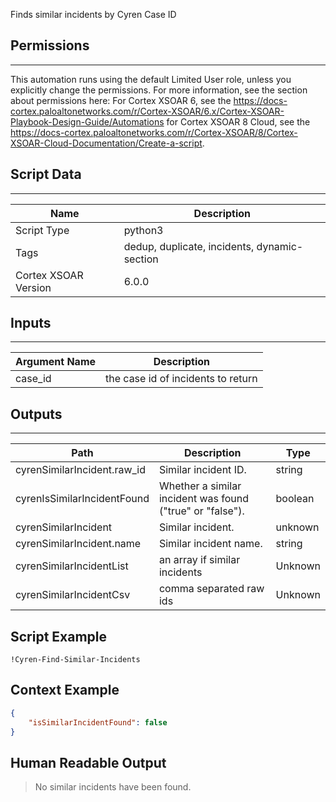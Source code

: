 Finds similar incidents by Cyren Case ID

## Permissions
---

This automation runs using the default Limited User role, unless you explicitly change the permissions.
For more information, see the section about permissions here: For Cortex XSOAR 6, see the https://docs-cortex.paloaltonetworks.com/r/Cortex-XSOAR/6.x/Cortex-XSOAR-Playbook-Design-Guide/Automations for Cortex XSOAR 8 Cloud, see the https://docs-cortex.paloaltonetworks.com/r/Cortex-XSOAR/8/Cortex-XSOAR-Cloud-Documentation/Create-a-script.

## Script Data
---

| **Name** | **Description** |
| --- | --- |
| Script Type | python3 |
| Tags | dedup, duplicate, incidents, dynamic-section |
| Cortex XSOAR Version | 6.0.0 |

## Inputs
---

| **Argument Name** | **Description** |
| --- | --- |
| case_id | the case id of incidents to return |

## Outputs
---

| **Path** | **Description** | **Type** |
| --- | --- | --- |
| cyrenSimilarIncident.raw_id | Similar incident ID. | string |
| cyrenIsSimilarIncidentFound | Whether a similar incident was found \("true" or "false"\). | boolean |
| cyrenSimilarIncident | Similar incident. | unknown |
| cyrenSimilarIncident.name | Similar incident name. | string |
| cyrenSimilarIncidentList | an array if similar incidents | Unknown |
| cyrenSimilarIncidentCsv | comma separated raw ids | Unknown |


## Script Example
```!Cyren-Find-Similar-Incidents```

## Context Example
```json
{
    "isSimilarIncidentFound": false
}
```

## Human Readable Output

>No similar incidents have been found.
